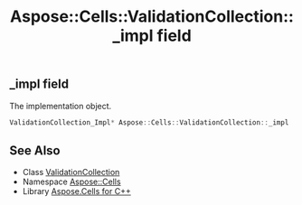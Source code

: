 ﻿---
title: Aspose::Cells::ValidationCollection::_impl field
linktitle: _impl
second_title: Aspose.Cells for C++ API Reference
description: 'Aspose::Cells::ValidationCollection::_impl field. The implementation object in C++.'
type: docs
weight: 1200
url: /cpp/aspose.cells/validationcollection/_impl/
---
## _impl field


The implementation object.

```cpp
ValidationCollection_Impl* Aspose::Cells::ValidationCollection::_impl
```

## See Also

* Class [ValidationCollection](../)
* Namespace [Aspose::Cells](../../)
* Library [Aspose.Cells for C++](../../../)
